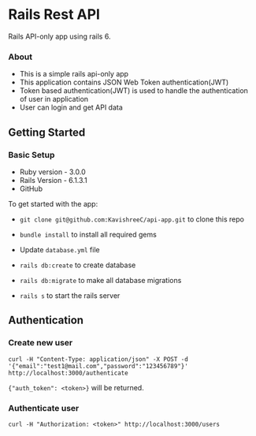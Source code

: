 # Rails Rest API

Rails API-only app using rails 6.

### About

* This is a simple rails api-only app
* This application contains JSON Web Token authentication(JWT)
* Token based authentication(JWT) is used to handle the authentication of user in application
* User can login and get API data

## Getting Started

### Basic Setup

* Ruby version - 3.0.0
* Rails Version - 6.1.3.1
* GitHub

To get started with the app:

* `git clone git@github.com:KavishreeC/api-app.git` to clone this repo

* `bundle install` to install all required gems

* Update `database.yml` file

* `rails db:create` to create database

* `rails db:migrate` to make all database migrations

* `rails s` to start the rails server

## Authentication

### Create new user

```
curl -H "Content-Type: application/json" -X POST -d '{"email":"test1@mail.com","password":"123456789"}' http://localhost:3000/authenticate

```

`{"auth_token": <token>}` will be returned.

### Authenticate user

```
curl -H "Authorization: <token>" http://localhost:3000/users

```



